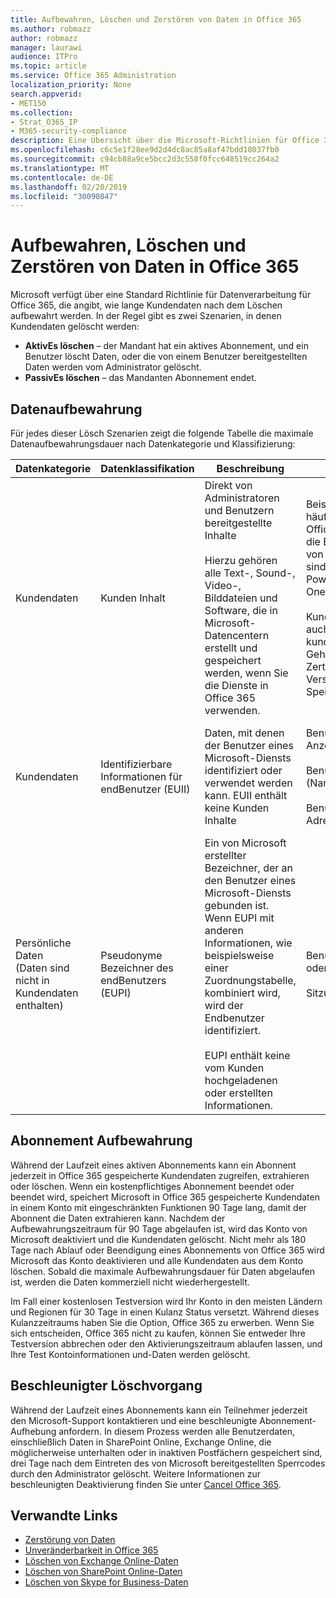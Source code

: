 ```yaml
---
title: Aufbewahren, Löschen und Zerstören von Daten in Office 365
ms.author: robmazz
author: robmazz
manager: laurawi
audience: ITPro
ms.topic: article
ms.service: Office 365 Administration
localization_priority: None
search.appverid:
- MET150
ms.collection:
- Strat_O365_IP
- M365-security-compliance
description: Eine Übersicht über die Microsoft-Richtlinien für Office 365 zur Aufbewahrung, Löschung und Vernichtung von Daten.
ms.openlocfilehash: c6c5e1f28ee9d2d4dc8ac85a8af47bdd18037fb0
ms.sourcegitcommit: c94cb88a9ce5bcc2d3c558f0fcc648519cc264a2
ms.translationtype: MT
ms.contentlocale: de-DE
ms.lasthandoff: 02/20/2019
ms.locfileid: "30090847"
---
```

# <a name="data-retention-deletion-and-destruction-in-office-365"></a>Aufbewahren, Löschen und Zerstören von Daten in Office 365

Microsoft verfügt über eine Standard Richtlinie für Datenverarbeitung für Office 365, die angibt, wie lange Kundendaten nach dem Löschen aufbewahrt werden. In der Regel gibt es zwei Szenarien, in denen Kundendaten gelöscht werden:

- **AktivEs löschen** – der Mandant hat ein aktives Abonnement, und ein Benutzer löscht Daten, oder die von einem Benutzer bereitgestellten Daten werden vom Administrator gelöscht.
- **PassivEs löschen** – das Mandanten Abonnement endet.

## <a name="data-retention"></a>Datenaufbewahrung

Für jedes dieser Lösch Szenarien zeigt die folgende Tabelle die maximale Datenaufbewahrungsdauer nach Datenkategorie und Klassifizierung:

| Datenkategorie | Datenklassifikation | Beschreibung | Beispiele | AufbewahrungsZeitraum |
|-----------------|-----------------|-----------------|----------------------------------|-------------------------------|
| Kundendaten | Kunden Inhalt| Direkt von Administratoren und Benutzern bereitgestellte Inhalte <br><br> Hierzu gehören alle Text-, Sound-, Video-, Bilddateien und Software, die in Microsoft-Datencentern erstellt und gespeichert werden, wenn Sie die Dienste in Office 365 verwenden. | Beispiele für die am häufigsten verwendeten Office 365-Anwendungen, die Benutzern das Erstellen von Daten ermöglichen, sind Word, Excel, PowerPoint, Outlook und OneNote. <br><br> Kunden Inhalte enthalten auch kundeneigene/gelieferte Geheimnisse (Kennwörter, Zertifikate, Verschlüsselungsschlüssel, Speicherschlüssel) | **AktivEs Lösch Szenario:** höchstens 30 Tage <br><br> **PassivEs Lösch Szenario:** höchstens 180 Tage |
| Kundendaten | Identifizierbare Informationen für endBenutzer (EUII) | Daten, mit denen der Benutzer eines Microsoft-Diensts identifiziert oder verwendet werden kann. EUII enthält keine Kunden Inhalte | Benutzername oder Anzeigename <br><br> Benutzerprinzipalname (Name @ Domäne) <br><br>  Benutzerspezifische IP-Adressen | **AktivEs Lösch Szenario:** höchstens 180 Tage (nur eine mandantenadministrator-Aktion) <br><br> **PassivEs Lösch Szenario:** höchstens 180 Tage |
| Persönliche Daten <br> (Daten sind nicht in Kundendaten enthalten) | Pseudonyme Bezeichner des endBenutzers (EUPI) | Ein von Microsoft erstellter Bezeichner, der an den Benutzer eines Microsoft-Diensts gebunden ist. Wenn EUPI mit anderen Informationen, wie beispielsweise einer Zuordnungstabelle, kombiniert wird, wird der Endbenutzer identifiziert. <br><br> EUPI enthält keine vom Kunden hochgeladenen oder erstellten Informationen. | Benutzer-GUIDs, PUIDs oder SIDs <br><br> Sitzungs-IDs | **AktivEs Lösch Szenario:** höchstens 30 Tage <br><br> **PassivEs Lösch Szenario:** höchstens 180 Tage |

## <a name="subscription-retention"></a>Abonnement Aufbewahrung

Während der Laufzeit eines aktiven Abonnements kann ein Abonnent jederzeit in Office 365 gespeicherte Kundendaten zugreifen, extrahieren oder löschen. Wenn ein kostenpflichtiges Abonnement beendet oder beendet wird, speichert Microsoft in Office 365 gespeicherte Kundendaten in einem Konto mit eingeschränkten Funktionen 90 Tage lang, damit der Abonnent die Daten extrahieren kann. Nachdem der Aufbewahrungszeitraum für 90 Tage abgelaufen ist, wird das Konto von Microsoft deaktiviert und die Kundendaten gelöscht. Nicht mehr als 180 Tage nach Ablauf oder Beendigung eines Abonnements von Office 365 wird Microsoft das Konto deaktivieren und alle Kundendaten aus dem Konto löschen. Sobald die maximale Aufbewahrungsdauer für Daten abgelaufen ist, werden die Daten kommerziell nicht wiederhergestellt.

Im Fall einer kostenlosen Testversion wird Ihr Konto in den meisten Ländern und Regionen für 30 Tage in einen Kulanz Status versetzt. Während dieses Kulanzzeitraums haben Sie die Option, Office 365 zu erwerben. Wenn Sie sich entscheiden, Office 365 nicht zu kaufen, können Sie entweder Ihre Testversion abbrechen oder den Aktivierungszeitraum ablaufen lassen, und Ihre Test Kontoinformationen und-Daten werden gelöscht.

## <a name="expedited-deletion"></a>Beschleunigter Löschvorgang
Während der Laufzeit eines Abonnements kann ein Teilnehmer jederzeit den Microsoft-Support kontaktieren und eine beschleunigte Abonnement-Aufhebung anfordern. In diesem Prozess werden alle Benutzerdaten, einschließlich Daten in SharePoint Online, Exchange Online, die möglicherweise unterhalten oder in inaktiven Postfächern gespeichert sind, drei Tage nach dem Eintreten des von Microsoft bereitgestellten Sperrcodes durch den Administrator gelöscht. Weitere Informationen zur beschleunigten Deaktivierung finden Sie unter [Cancel Office 365](https://support.office.com/article/Cancel-Office-365-for-business-b1bc0bef-4608-4601-813a-cdd9f746709a).

## <a name="related-links"></a>Verwandte Links
- [Zerstörung von Daten](office-365-data-destruction.md)
- [Unveränderbarkeit in Office 365](office-365-data-immutability.md)
- [Löschen von Exchange Online-Daten](office-365-exchange-online-data-deletion.md)
- [Löschen von SharePoint Online-Daten](office-365-sharepoint-online-data-deletion.md)
- [Löschen von Skype for Business-Daten](office-365-skype-data-deletion.md)